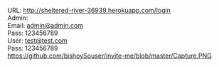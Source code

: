 URL: http://sheltered-river-36939.herokuapp.com/login
<br>
Admin:<br>
Email: admin@admin.com <br>
Pass: 123456789 <br>
User: test@test.com <br>
Pass: 123456789 <br>
https://github.com/bishoySouser/invite-me/blob/master/Capture.PNG

